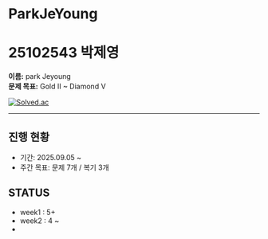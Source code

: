 # ParkJeYoung

25102543 박제영
=======

**이름:** park Jeyoung  
**문제 목표:** Gold II ~ Diamond V

[![Solved.ac](https://mazassumnida.wtf/api/v2/generate_badge?boj=parkgoj0)](https://solved.ac/profile/<your_boj_id>)

---

## 진행 현황
- 기간: 2025.09.05 ~ 
- 주간 목표: 문제 7개 / 복기 3개

## STATUS
- week1 : 5+
- week2 : 4 ~
- 

